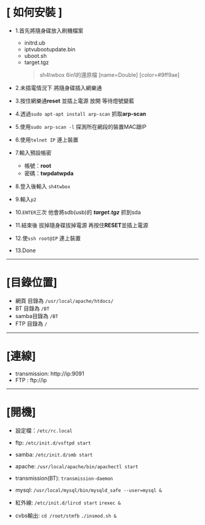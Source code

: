 # [ 如何安裝 ]

* 1.首先將隨身碟放入刷機檔案
	* initrd.ub
	* iptvubootupdate.bin
	* uboot.sh
	* target.tgz 
	  >sh4twbox 6in1的還原檔 [name=Double] [color=#9ff9ae]


* 2.未插電情況下 將隨身碟插入網樂通

* 3.按住網樂通**reset** 並插上電源 放開 等待燈號變藍

* 4.透過`sudo apt-apt install arp-scan` 抓取**arp-scan**

* 5.使用`sudo arp-scan -l` 探測所在網段的裝置MAC跟IP

* 6.使用`telnet IP` 連上裝置

* 7.輸入預設帳密
    * 帳號：**root** 
    * 密碼：**twpdatwpda**

* 8.登入後輸入 `sh4twbox`

* 9.輸入`p2` 

* 10.`ENTER`三次 他會將sdb(usb)的 ***target.tgz*** 抓到sda

* 11.結束後 拔掉隨身碟拔掉電源  再按住**RESET**並插上電源

* 12.使`ssh root@IP` 連上裝置

* 13.Done

---


# [目錄位置]

 
* 網頁 目錄為 `/usr/local/apache/htdocs/`
* BT	 目錄為 `/BT`
* samba目錄為 `/BT`
* FTP	 目錄為 `/`
---
# [連線]


* transmission: http://ip:9091
* FTP         : ftp://ip
 
---

# [開機]

* 設定檔：`/etc/rc.local`

* ftp:
	`/etc/init.d/vsftpd start`

* samba:
	`/etc/init.d/smb start`

* apache:
	`/usr/local/apache/bin/apachectl start`

* transmission(BT):
	`transmission-daemon`

* mysql:
	`/usr/local/mysql/bin/mysqld_safe --user=mysql &`

* 紅外線:
	`/etc/init.d/lircd start`
	`irexec &`

* cvbs輸出:
	`cd /root/stmfb`
    `./insmod.sh &`

